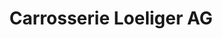 ---
title: "Carrosserie Loeliger AG"
url: /burgdorf/carrosserie-loeliger-ag/
shop: Autowerkstatt
---